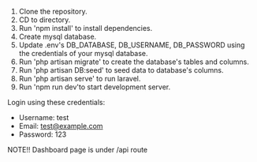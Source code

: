 1. Clone the repository.
2. CD to directory.
3. Run 'npm install' to install dependencies.
4. Create mysql database.
5. Update .env's DB_DATABASE, DB_USERNAME, DB_PASSWORD using the credentials of your mysql database.
6. Run 'php artisan migrate' to create the database's tables and columns.
7. Run 'php artisan DB:seed' to seed data to database's columns.
8. Run 'php artisan serve' to run laravel.
9. Run 'npm run dev'to start development server.

Login using these credentials:

-   Username: test
-   Email: test@example.com
-   Password: 123

NOTE!! Dashboard page is under /api route
